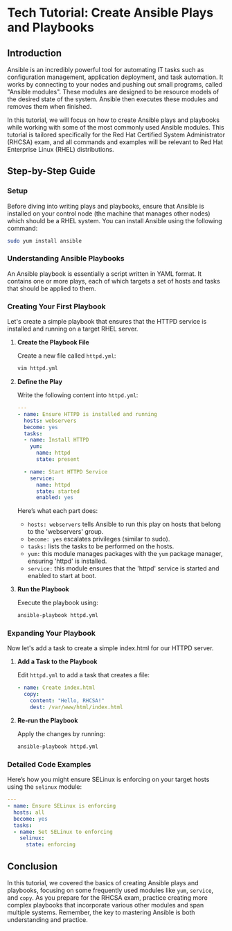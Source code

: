 # Tech Tutorial: Create Ansible Plays and Playbooks

## Introduction

Ansible is an incredibly powerful tool for automating IT tasks such as configuration management, application deployment, and task automation. It works by connecting to your nodes and pushing out small programs, called "Ansible modules". These modules are designed to be resource models of the desired state of the system. Ansible then executes these modules and removes them when finished.

In this tutorial, we will focus on how to create Ansible plays and playbooks while working with some of the most commonly used Ansible modules. This tutorial is tailored specifically for the Red Hat Certified System Administrator (RHCSA) exam, and all commands and examples will be relevant to Red Hat Enterprise Linux (RHEL) distributions.

## Step-by-Step Guide

### Setup

Before diving into writing plays and playbooks, ensure that Ansible is installed on your control node (the machine that manages other nodes) which should be a RHEL system. You can install Ansible using the following command:

```bash
sudo yum install ansible
```

### Understanding Ansible Playbooks

An Ansible playbook is essentially a script written in YAML format. It contains one or more plays, each of which targets a set of hosts and tasks that should be applied to them.

### Creating Your First Playbook

Let's create a simple playbook that ensures that the HTTPD service is installed and running on a target RHEL server.

1. **Create the Playbook File**

   Create a new file called `httpd.yml`:

   ```bash
   vim httpd.yml
   ```

2. **Define the Play**

   Write the following content into `httpd.yml`:

   ```yaml
   ---
   - name: Ensure HTTPD is installed and running
     hosts: webservers
     become: yes
     tasks:
     - name: Install HTTPD
       yum:
         name: httpd
         state: present

     - name: Start HTTPD Service
       service:
         name: httpd
         state: started
         enabled: yes
   ```

   Here’s what each part does:
   - `hosts: webservers` tells Ansible to run this play on hosts that belong to the 'webservers' group.
   - `become: yes` escalates privileges (similar to sudo).
   - `tasks:` lists the tasks to be performed on the hosts.
   - `yum:` this module manages packages with the `yum` package manager, ensuring 'httpd' is installed.
   - `service:` this module ensures that the 'httpd' service is started and enabled to start at boot.

3. **Run the Playbook**

   Execute the playbook using:

   ```bash
   ansible-playbook httpd.yml
   ```

### Expanding Your Playbook

Now let's add a task to create a simple index.html for our HTTPD server.

1. **Add a Task to the Playbook**

   Edit `httpd.yml` to add a task that creates a file:

   ```yaml
   - name: Create index.html
     copy:
       content: "Hello, RHCSA!"
       dest: /var/www/html/index.html
   ```

2. **Re-run the Playbook**

   Apply the changes by running:

   ```bash
   ansible-playbook httpd.yml
   ```

### Detailed Code Examples

Here’s how you might ensure SELinux is enforcing on your target hosts using the `selinux` module:

```yaml
---
- name: Ensure SELinux is enforcing
  hosts: all
  become: yes
  tasks:
  - name: Set SELinux to enforcing
    selinux:
      state: enforcing
```

## Conclusion

In this tutorial, we covered the basics of creating Ansible plays and playbooks, focusing on some frequently used modules like `yum`, `service`, and `copy`. As you prepare for the RHCSA exam, practice creating more complex playbooks that incorporate various other modules and span multiple systems. Remember, the key to mastering Ansible is both understanding and practice.